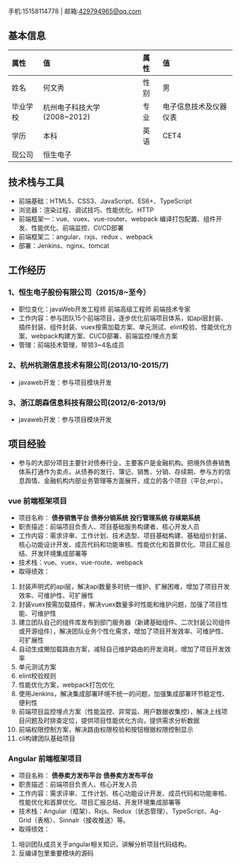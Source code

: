 手机:15158114778 | 邮箱:429794965@qq.com

## 基本信息

| 属性     | 值                          | 属性 | 值                     |
| :------- | :-------------------------- | :--- | :--------------------- |
| 姓名     | 何文秀                      | 性别 | 男                     |
| 毕业学校 | 杭州电子科技大学(2008~2012) | 专业 | 电子信息技术及仪器仪表 |
| 学历     | 本科                        | 英语 | CET4                   |
| 现公司   | 恒生电子                    |  

## 技术栈与工具

- 前端基础：HTML5、CSS3、JavaScript、ES6+、TypeScript
- 浏览器：渲染过程、调试技巧、性能优化、HTTP
- 前端框架一：vue、vuex、vue-router、webpack 编译打包配置、组件开发、性能优化、前端监控、CI/CD部署
- 前端框架二：angular、rxjs、redux 、webpack
- 部署：Jenkins、nginx、tomcat

## 工作经历

### 1、恒生电子股份有限公司（2015/8~至今）
- 职位变化：javaWeb开发工程师 前端高级工程师 前端技术专家
- 工作内容：参与团队15个前端项目，逐步优化前端项目体系，如api层封装、插件封装、组件封装、vuex按需加载方案、单元测试、elint校验、性能优化方案、webpack构建方案、CI/CD部署、前端监控/埋点方案
- 管理：前端技术管理，带领3~4名成员

### 2、杭州杭测信息技术有限公司(2013/10-2015/7)
- javaweb开发：参与项目模块开发

### 3、浙江朗森信息科技有限公司(2012/6-2013/9)
- javaweb开发：参与项目模块开发

## 项目经验
- 参与的大部分项目主要针对债券行业，主要客户是金融机构。把境外债券销售体系打通作为卖点，从债券的发行、簿记、销售、分销、存续期、参与方的信息舆情、金融机构内部业务管理等方面展开，成立的各个项目（平台,erp）。
### vue 前端框架项目
- 项目名称： **债券销售平台** **债券分销系统** **投行管理系统** **存续期系统**
- 职责描述：前端项目负责人、项目基础服务构建者、核心开发人员
- 工作内容：需求评审、工作计划、技术选型、项目基础构建、基础组价封装、核心功能设计开发、成员代码和功能审核、性能优化和首屏优化、项目汇报总结、开发环境集成部署等
- 技术栈：vue、vuex、vue-route、webpack
- 取得绩效：
1. 封装声明式的api层，解决api数量多时统一维护、扩展困难，增加了项目开发效率、可维护性、可扩展性
2. 封装vuex按需加载插件，解决vuex数量多时性能和维护问题，加强了项目性能、可维护性
3. 建立团队自己的组件库发布到部门服务器（新建基础组件、二次封装公司组件或开源组件），解决团队业务个性化需求，增加了项目开发效率、可维护性、可扩展性
4. 自动生成懒加载路由方案，减轻自己维护路由的开发消耗，增加了项目开发效率
5. 单元测试方案
6. elint校验规则
7. 性能优化方案，webpack打包优化
8. 使用Jenkins，解决集成部署环境不统一的问题，加强集成部署环节稳定性、便利性
9. 前端项目监控埋点方案（性能监控、异常监、用户数据收集控），解决上线项目问题及时排查定位，提供项目性能优化方向，提供需求分析数据
10. 前端权限控制方案，解决路由权限校验和按钮根据权限控制显示
11. cli构建团队基础项目

### Angular 前端框架项目
- 项目名称： **债券卖方发布平台** **债券卖方发布平台** 
- 职责描述：前端项目负责人、核心开发人员
- 工作内容：需求评审、工作计划、核心功能设计开发、成员代码和功能审核、性能优化和首屏优化、项目汇报总结、开发环境集成部署等
- 技术栈：Angular（框架）、Rxjs、Redux（状态管理）、TypeScript、Ag-Grid（表格）、Sinnalr（接收推送）等。
- 取得绩效：
1. 培训团队成员关于angular相关知识，讲解分析项目代码结构。
2. 反编译包里重要模块的源码


